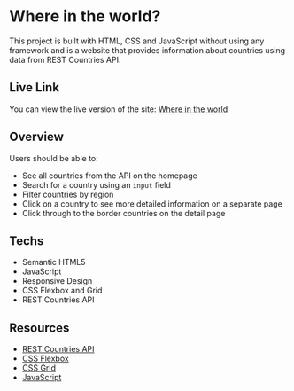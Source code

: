 # Where in the world?
This project is built with HTML, CSS and JavaScript without using any framework and is a website that provides information about countries using data from REST Countries API.

## Live Link
You can view the live version of the site: [Where in the world](https://where-in-the-world-rest-api.netlify.app/)

## Overview
Users should be able to:

- See all countries from the API on the homepage
- Search for a country using an `input` field
- Filter countries by region
- Click on a country to see more detailed information on a separate page
- Click through to the border countries on the detail page

## Techs
- Semantic HTML5
- JavaScript
- Responsive Design
- CSS Flexbox and Grid
- REST Countries API

## Resources
- [REST Countries API](https://restcountries.com/v3.1/all)
- [CSS Flexbox](https://developer.mozilla.org/en-US/docs/Web/CSS/CSS_Flexible_Box_Layout)
- [CSS Grid](https://developer.mozilla.org/en-US/docs/Web/CSS/CSS_Grid_Layout)
- [JavaScript](https://developer.mozilla.org/en-US/docs/Web/JavaScript) 

